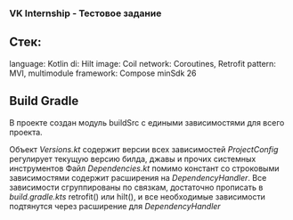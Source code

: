 ### **VK Internship - Тестовое задание** ###

## **Стек:** ##
language: Kotlin
di: Hilt
image: Coil
network: Coroutines, Retrofit
pattern: MVI, multimodule
framework: Compose
minSdk 26

## Build Gradle ##
В проекте создан модуль buildSrc с едиными зависимостями для всего проекта.

Объект *Versions.kt* содержит версии всех зависимостей
*ProjectConfig* регулирует текущую версию билда, джавы и прочих системных инструментов
Файл *Dependencies.kt* помимо констант со строковыми зависимостями содержит расширения на *DependencyHandler*.
Все зависимости сгруппированы по связкам, достаточно прописать в *build.gradle.kts* retrofit() или hilt(), и все необходимые зависимости подтянутся через расширение для *DependencyHandler*

